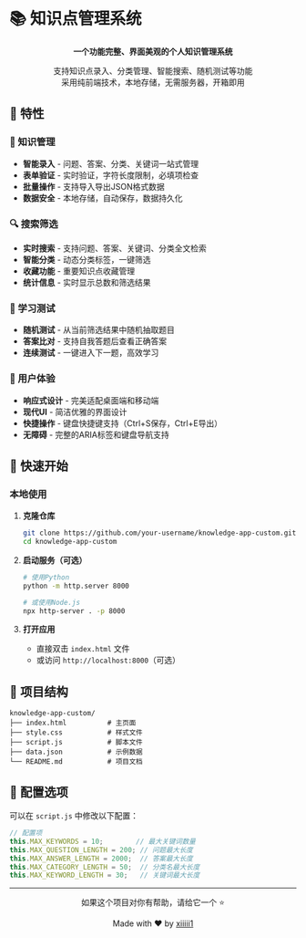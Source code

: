 # 📚 知识点管理系统


<p align="center">
  <strong>一个功能完整、界面美观的个人知识管理系统</strong>
</p>

<p align="center">
  支持知识点录入、分类管理、智能搜索、随机测试等功能<br>
  采用纯前端技术，本地存储，无需服务器，开箱即用
</p>

## 🌟 特性

### 📝 知识管理
- **智能录入** - 问题、答案、分类、关键词一站式管理
- **表单验证** - 实时验证，字符长度限制，必填项检查
- **批量操作** - 支持导入导出JSON格式数据
- **数据安全** - 本地存储，自动保存，数据持久化

### 🔍 搜索筛选
- **实时搜索** - 支持问题、答案、关键词、分类全文检索
- **智能分类** - 动态分类标签，一键筛选
- **收藏功能** - 重要知识点收藏管理
- **统计信息** - 实时显示总数和筛选结果

### 🎲 学习测试
- **随机测试** - 从当前筛选结果中随机抽取题目
- **答案比对** - 支持自我答题后查看正确答案
- **连续测试** - 一键进入下一题，高效学习

### 🎨 用户体验
- **响应式设计** - 完美适配桌面端和移动端
- **现代UI** - 简洁优雅的界面设计
- **快捷操作** - 键盘快捷键支持（Ctrl+S保存，Ctrl+E导出）
- **无障碍** - 完整的ARIA标签和键盘导航支持

## 🚀 快速开始

### 本地使用

1. **克隆仓库**
   
   ```bash
   git clone https://github.com/your-username/knowledge-app-custom.git
   cd knowledge-app-custom
   ```
   
2. **启动服务（可选）**
   
   ```bash
   # 使用Python
   python -m http.server 8000
   
   # 或使用Node.js
   npx http-server . -p 8000
   ```
   
3. **打开应用**
   
   - 直接双击 `index.html` 文件
   - 或访问 `http://localhost:8000`（可选）

## 📁 项目结构

```
knowledge-app-custom/
├── index.html          # 主页面
├── style.css           # 样式文件
├── script.js           # 脚本文件
├── data.json           # 示例数据
└── README.md           # 项目文档
```

## 🔧 配置选项

可以在 `script.js` 中修改以下配置：

```javascript
// 配置项
this.MAX_KEYWORDS = 10;        // 最大关键词数量
this.MAX_QUESTION_LENGTH = 200; // 问题最大长度
this.MAX_ANSWER_LENGTH = 2000;  // 答案最大长度
this.MAX_CATEGORY_LENGTH = 50;  // 分类名最大长度
this.MAX_KEYWORD_LENGTH = 30;   // 关键词最大长度
```

---

<div align="center">
  <p>如果这个项目对你有帮助，请给它一个 ⭐️</p>
  <p>Made with ❤️ by <a href="https://github.com/xiiiii1">xiiiii1</a></p>
</div>



